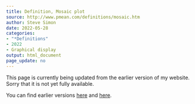 ```yaml
---
title: Definition, Mosaic plot
source: http://www.pmean.com/definitions/mosaic.htm
author: Steve Simon
date: 2022-05-28
categories:
- "*Definitions"
- 2022
- Graphical display
output: html_document
page_update: no
---
```


This page is currently being updated from the earlier version of my website. Sorry that it is not yet fully available.

<!---More--->

You can find earlier versions [here][sim1] and [here][sim2].

[sim1]: http://www.pmean.com/definitions/mosaic.htm
[sim2]: http://new.pmean.com/definition-mosaic-plot/
